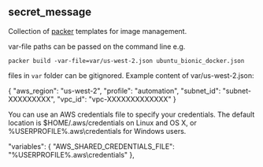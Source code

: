 ## secret_message

Collection of [packer](https://www.packer.io) templates for image management.

var-file paths can be passed on the command line e.g.

    packer build -var-file=var/us-west-2.json ubuntu_bionic_docker.json

files in `var` folder can be gitignored. Example content of var/us-west-2.json:

{
  "aws_region": "us-west-2",
  "profile": "automation",
  "subnet_id": "subnet-XXXXXXXXX",
  "vpc_id": "vpc-XXXXXXXXXXXXX"
}

You can use an AWS credentials file to specify your credentials. The default location is $HOME/.aws/credentials on Linux and OS X, or %USERPROFILE%.aws\credentials for Windows users.

"variables": {
  "AWS_SHARED_CREDENTIALS_FILE": "%USERPROFILE%.aws\credentials" 
},